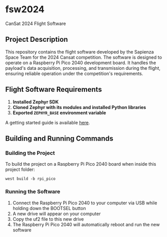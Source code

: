 # fsw2024
CanSat 2024 Flight Software

## Project Description
This repository contains the flight software developed by the Sapienza Space Team for the 2024 Cansat competition. The software is designed to operate on a Raspberry Pi Pico 2040 development board. It handles the payload's data acquisition, processing, and transmission during the flight, ensuring reliable operation under the competition's requirements.

## Flight Software Requirements
1. **Installed Zephyr SDK**
2. **Cloned Zephyr with its modules and installed Python libraries**
3. **Exported `ZEPHYR_BASE` environment variable**

A getting started guide is available [here](https://docs.zephyrproject.org/latest/develop/getting_started/index.html).

## Building and Running Commands

### Building the Project
To build the project on a Raspberry Pi Pico 2040 board when inside this project folder:
```
west build -b rpi_pico
```
### Running the Software
1. Connect the Raspberry Pi Pico 2040 to your computer via USB while holding down the BOOTSEL button
2. A new drive will appear on your computer
3. Copy the uf2 file to this new drive
4. The Raspberry Pi Pico 2040 will automatically reboot and run the new software


